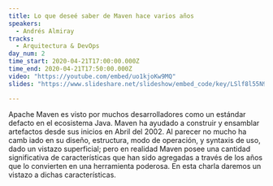 ```yaml
---
title: Lo que deseé saber de Maven hace varios años
speakers:
  - Andrés Almiray
tracks:
  - Arquitectura & DevOps
day_num: 2
time_start: 2020-04-21T17:00:00.000Z
time_end: 2020-04-21T17:50:00.000Z
video: "https://youtube.com/embed/uo1kjoKw9MQ"
slides: "https://www.slideshare.net/slideshow/embed_code/key/LSlf8l55N9QiX7"

---
```


Apache Maven es visto por muchos desarrolladores como un estándar defacto en el ecosistema Java. Maven ha ayudado a construir y ensamblar artefactos desde sus inicios en Abril del 2002. Al parecer no mucho ha camb iado en su diseño, estructura, modo de operación, y syntaxis de uso, dado un vistazo superficial; pero en realidad Maven posee una cantidad significativa de características que han sido agregadas a través de los años que lo convierten en una herramienta poderosa. En esta charla daremos un vistazo a dichas características.
